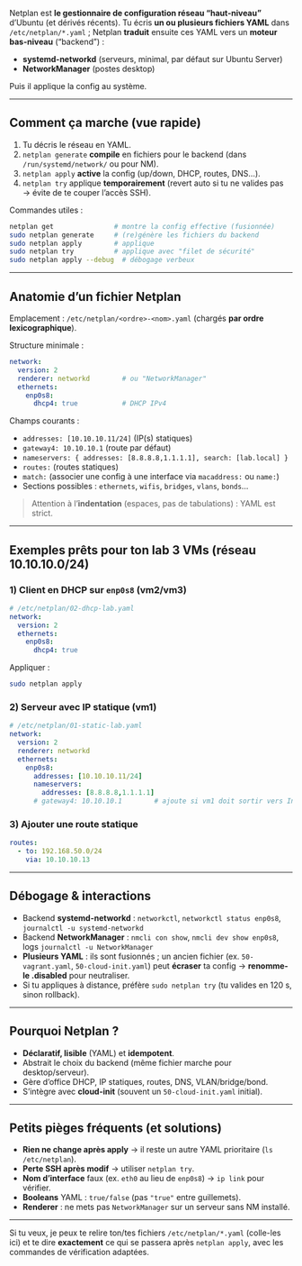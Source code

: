 Netplan est **le gestionnaire de configuration réseau “haut-niveau”** d’Ubuntu (et dérivés récents).
Tu écris **un ou plusieurs fichiers YAML** dans `/etc/netplan/*.yaml` ; Netplan **traduit** ensuite ces YAML vers un **moteur bas-niveau** (“backend”) :

* **systemd-networkd** (serveurs, minimal, par défaut sur Ubuntu Server)
* **NetworkManager** (postes desktop)

Puis il applique la config au système.

---

## Comment ça marche (vue rapide)

1. Tu décris le réseau en YAML.
2. `netplan generate` **compile** en fichiers pour le backend (dans `/run/systemd/network/` ou pour NM).
3. `netplan apply` **active** la config (up/down, DHCP, routes, DNS…).
4. `netplan try` applique **temporairement** (revert auto si tu ne valides pas → évite de te couper l’accès SSH).

Commandes utiles :

```bash
netplan get               # montre la config effective (fusionnée)
sudo netplan generate     # (re)génère les fichiers du backend
sudo netplan apply        # applique
sudo netplan try          # applique avec "filet de sécurité"
sudo netplan apply --debug  # débogage verbeux
```

---

## Anatomie d’un fichier Netplan

Emplacement : `/etc/netplan/<ordre>-<nom>.yaml` (chargés **par ordre lexicographique**).

Structure minimale :

```yaml
network:
  version: 2
  renderer: networkd        # ou "NetworkManager"
  ethernets:
    enp0s8:
      dhcp4: true           # DHCP IPv4
```

Champs courants :

* `addresses: [10.10.10.11/24]` (IP(s) statiques)
* `gateway4: 10.10.10.1` (route par défaut)
* `nameservers: { addresses: [8.8.8.8,1.1.1.1], search: [lab.local] }`
* `routes:` (routes statiques)
* `match:` (associer une config à une interface via `macaddress:` ou `name:`)
* Sections possibles : `ethernets`, `wifis`, `bridges`, `vlans`, `bonds`…

> Attention à l’**indentation** (espaces, pas de tabulations) : YAML est strict.

---

## Exemples prêts pour ton lab 3 VMs (réseau 10.10.10.0/24)

### 1) Client en **DHCP** sur `enp0s8` (vm2/vm3)

```yaml
# /etc/netplan/02-dhcp-lab.yaml
network:
  version: 2
  ethernets:
    enp0s8:
      dhcp4: true
```

Appliquer :

```bash
sudo netplan apply
```

### 2) Serveur avec **IP statique** (vm1)

```yaml
# /etc/netplan/01-static-lab.yaml
network:
  version: 2
  renderer: networkd
  ethernets:
    enp0s8:
      addresses: [10.10.10.11/24]
      nameservers:
        addresses: [8.8.8.8,1.1.1.1]
      # gateway4: 10.10.10.1        # ajoute si vm1 doit sortir vers Internet
```

### 3) Ajouter une **route statique**

```yaml
routes:
  - to: 192.168.50.0/24
    via: 10.10.10.13
```

---

## Débogage & interactions

* Backend **systemd-networkd** :
  `networkctl`, `networkctl status enp0s8`, `journalctl -u systemd-networkd`
* Backend **NetworkManager** :
  `nmcli con show`, `nmcli dev show enp0s8`, logs `journalctl -u NetworkManager`
* **Plusieurs YAML** : ils sont fusionnés ; un ancien fichier (ex. `50-vagrant.yaml`, `50-cloud-init.yaml`) peut **écraser** ta config → **renomme-le .disabled** pour neutraliser.
* Si tu appliques à distance, préfère `sudo netplan try` (tu valides en 120 s, sinon rollback).

---

## Pourquoi Netplan ?

* **Déclaratif, lisible** (YAML) et **idempotent**.
* Abstrait le choix du backend (même fichier marche pour desktop/serveur).
* Gère d’office DHCP, IP statiques, routes, DNS, VLAN/bridge/bond.
* S’intègre avec **cloud-init** (souvent un `50-cloud-init.yaml` initial).

---

## Petits pièges fréquents (et solutions)

* **Rien ne change après apply** → il reste un autre YAML prioritaire (`ls /etc/netplan`).
* **Perte SSH après modif** → utiliser `netplan try`.
* **Nom d’interface** faux (ex. `eth0` au lieu de `enp0s8`) → `ip link` pour vérifier.
* **Booleans** YAML : `true/false` (pas `"true"` entre guillemets).
* **Renderer** : ne mets pas `NetworkManager` sur un serveur sans NM installé.

---

Si tu veux, je peux te relire ton/tes fichiers `/etc/netplan/*.yaml` (colle-les ici) et te dire **exactement** ce qui se passera après `netplan apply`, avec les commandes de vérification adaptées.
